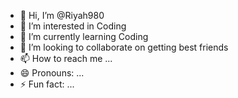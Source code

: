 - 👋 Hi, I’m @Riyah980
- 👀 I’m interested in Coding
- 🌱 I’m currently learning Coding
- 💞️ I’m looking to collaborate on getting best friends
- 📫 How to reach me ...
- 😄 Pronouns: ...
- ⚡ Fun fact: ...

<!---
Riyah980/Riyah980 is a ✨ special ✨ repository because its `README.md` (this file) appears on your GitHub profile.
You can click the Preview link to take a look at your changes.
--->

